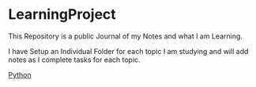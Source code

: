 # LearningProject
This Repository  is a public Journal of my Notes and what I am Learning.

I have Setup an Individual Folder for each topic I am studying and will add notes as  I complete tasks for each topic.


[Python](./Python/PythonJournal.md)
